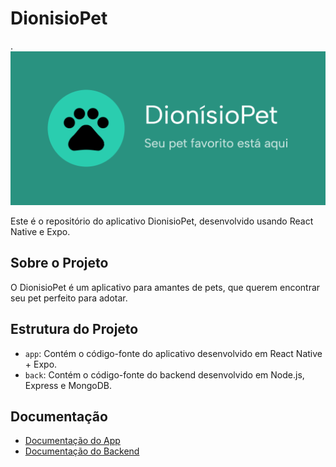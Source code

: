 # DionisioPet
.
![Logo DionisioPet](play_store_feature_graphic.png)

Este é o repositório do aplicativo DionisioPet, desenvolvido usando React Native e Expo.

## Sobre o Projeto

O DionisioPet é um aplicativo para amantes de pets, que querem encontrar seu pet perfeito para adotar.

## Estrutura do Projeto

- `app`: Contém o código-fonte do aplicativo desenvolvido em React Native + Expo.
- `back`: Contém o código-fonte do backend desenvolvido em Node.js, Express e MongoDB.

## Documentação

- [Documentação do App](./app/README.md)
- [Documentação do Backend](./back/README.md)
